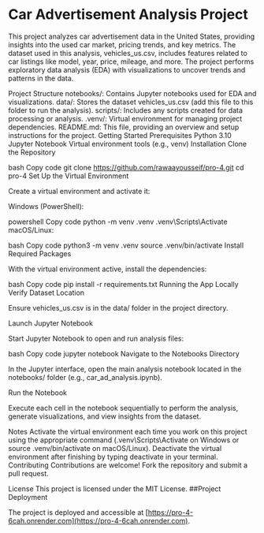 ﻿# Car Advertisement Analysis Project
This project analyzes car advertisement data in the United States, providing insights into the used car market, pricing trends, and key metrics. The dataset used in this analysis, vehicles_us.csv, includes features related to car listings like model, year, price, mileage, and more. The project performs exploratory data analysis (EDA) with visualizations to uncover trends and patterns in the data.

Project Structure
notebooks/: Contains Jupyter notebooks used for EDA and visualizations.
data/: Stores the dataset vehicles_us.csv (add this file to this folder to run the analysis).
scripts/: Includes any scripts created for data processing or analysis.
.venv/: Virtual environment for managing project dependencies.
README.md: This file, providing an overview and setup instructions for the project.
Getting Started
Prerequisites
Python 3.10
Jupyter Notebook
Virtual environment tools (e.g., venv)
Installation
Clone the Repository

bash
Copy code
git clone https://github.com/rawaayousseif/pro-4.git
cd pro-4
Set Up the Virtual Environment

Create a virtual environment and activate it:

Windows (PowerShell):

powershell
Copy code
python -m venv .venv
.venv\Scripts\Activate
macOS/Linux:

bash
Copy code
python3 -m venv .venv
source .venv/bin/activate
Install Required Packages

With the virtual environment active, install the dependencies:

bash
Copy code
pip install -r requirements.txt
Running the App Locally
Verify Dataset Location

Ensure vehicles_us.csv is in the data/ folder in the project directory.

Launch Jupyter Notebook

Start Jupyter Notebook to open and run analysis files:

bash
Copy code
jupyter notebook
Navigate to the Notebooks Directory

In the Jupyter interface, open the main analysis notebook located in the notebooks/ folder (e.g., car_ad_analysis.ipynb).

Run the Notebook

Execute each cell in the notebook sequentially to perform the analysis, generate visualizations, and view insights from the dataset.

Notes
Activate the virtual environment each time you work on this project using the appropriate command (.venv\Scripts\Activate on Windows or source .venv/bin/activate on macOS/Linux).
Deactivate the virtual environment after finishing by typing deactivate in your terminal.
Contributing
Contributions are welcome! Fork the repository and submit a pull request.

License
This project is licensed under the MIT License.
##Project Deployment

The project is deployed and accessible at [https://pro-4-6cah.onrender.com](https://pro-4-6cah.onrender.com).
